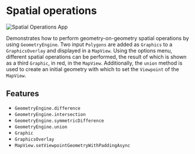 # Spatial operations

![Spatial Operations App](create-geometries.png)

Demonstrates how to perform geometry-on-geometry spatial operations by using ```GeometryEngine```. Two input ```Polygons``` are added as ```Graphics``` to a ```GraphicsOverlay``` and displayed in a ```MapView```. Using the options menu, different spatial operations can be performed, the result of which is shown as a third ```Graphic```, in red, in the ```MapView```. Additionally, the `union` method is used to create an initial geometry with which to set the ```Viewpoint``` of the ```MapView```.

## Features
* ```GeometryEngine.difference```
* ```GeometryEngine.intersection```
* ```GeometryEngine.symmetricDifference```
* ```GeometryEngine.union```
* ```Graphic```
* ```GraphicsOverlay```
* ```MapView.setViewpointGeometryWithPaddingAsync```
